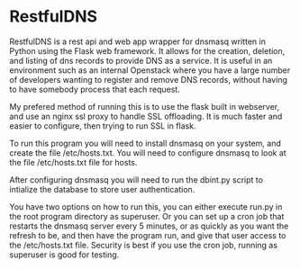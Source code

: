 # RestfulDNS

RestfulDNS is a rest api and web app wrapper for dnsmasq written in Python using the Flask web framework. It allows for the creation, deletion, and listing of dns records to provide DNS as a service. 
It is useful in an environment such as an internal Openstack where you have a large number of developers wanting to register and remove DNS records, without having to have somebody process that each request.


My prefered method of running this is to use the flask built in webserver, and use an nginx ssl proxy to handle SSL offloading. It is much faster and easier to configure, then trying to run SSL in flask.

To run this program you will need to install dnsmasq on your system, and create the file /etc/hosts.txt. You will need to configure dnsmasq to look at the file /etc/hosts.txt file for hosts.

After configuring dnsmasq you will need to run the dbint.py script to intialize the database to store user authentication.

You have two options on how to run this, you can either execute run.py in the root program directory as superuser. Or you can set up a cron job that restarts the dnsmasq server every 5 minutes, or as quickly as you want the refresh to be, and then have the program run, and give that user access to the /etc/hosts.txt file. Security is best if you use the cron job, running as superuser is good for testing.






